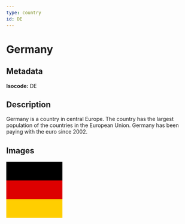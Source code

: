 ```yaml
---
type: country
id: DE
---
```


# Germany

## Metadata

**Isocode:** DE

## Description

Germany is a country in central Europe. The country has the largest population of the countries in the European Union. Germany has been paying with the euro since 2002.

## Images

<img src="de.webp" height="150" alt="Germany">